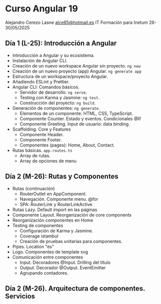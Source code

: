 # Curso Angular 19

Alejandro Cerezo Lasne
<alce65@hotmail.es>
IT Formación para Inetum
26-30/05/2025

## Día 1 (L-25): Introducción a Angular

- Introducción a Angular y su ecosistema.
- Instalación de Angular CLI.
- Creación de un nuevo workspace Angular sin proyecto. `ng new`
- Creación de un nuevo proyecto (app) Angular. `ng generate app`
- Estructura de un workspace/proyecto Angular.
- Añadiendo ESLint y Prettier.
- Angular CLI: Comandos básicos.
  - Servidor de desarrollo: `ng serve`.
  - Testing con Karma y Jasmine: `ng test`.
  - Construcción del proyecto: `ng build`.
- Generación de componentes: `ng generate`.
  - Elementos de un componente: HTML, CSS, TypeScript.
  - Componente Counter. Estado y eventos. Condicionales @If
  - Componente Greeting. Input de usuario: data binding.
- Scaffolding. Core y Features
  - Componente Header.
  - Componente Footer.
  - Componentes (pages): Home, About, Contact.
- Rutas básicas. `app.routes.ts`
  - Array de rutas.
  - Array de opciones de menu

## Día 2 (M-26): Rutas y Componentes

- Rutas (continuación)
  - RouterOutlet en AppComponent.
  - Navegación. Componente menu. @for
  - SPA: RouterLink y RouterLinkActive
- Rutas Lazy. Default import en las páginas
- Componente Layout. Reorganización de core components
- Reorganización componentes en Home
- Testing de componentes
  - Configuración de Karma y Jasmine.
  - Coverage istambul
  - Creación de pruebas unitarias para componentes.
- Pipes. Location "es"
- Logo. Componentes de template svg
- Comunicación entre componentes
  - Input. Decoradores @Input. Drilling del título
  - Output. Decorador @Output. EventEmitter
  - Agrupando contadores.

## Día 2 (M-26). Arquitectura de componentes. Servicios

<!--
- Debugging
- Comunicación entre componentes (continuación)
  - Contadores. Eventos con valor
- Arquitectura de componentes
  - Componentes de presentación vs contenedores.
  - Componentes inteligentes vs tontos.
-->
